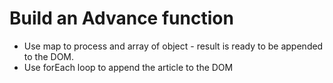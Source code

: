 # Build an Advance function

- Use map to process and array of object - result is ready to be appended to the DOM.
- Use forEach loop to append the article to the DOM
